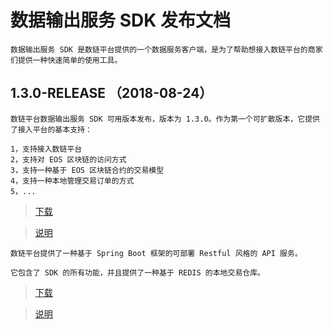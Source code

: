 
# 数据输出服务 SDK 发布文档

``` 引言
数据输出服务 SDK 是数链平台提供的一个数据服务客户端，是为了帮助想接入数链平台的商家们提供一种快速简单的使用工具。
```

## 1.3.0-RELEASE （2018-08-24）

``` 发布说明
数链平台数据输出服务 SDK 可用版本发布，版本为 1.3.0。作为第一个可扩散版本，它提供了接入平台的基本支持：

1，支持接入数链平台
2，支持对 EOS 区块链的访问方式
3，支持一种基于 EOS 区块链合约的交易模型
4，支持一种本地管理交易订单的方式
5，...
```

>[下载](https://github.com/unitedata-org-public/UD-Release/blob/master/ud-data-consumer-sdk/ud-data-consumer-sdk.tar.gz?raw=true)

>[说明](https://github.com/unitedata-org-public/Documentation/blob/master/consumer-sdk-doc.md)

``` 发布说明
数链平台提供了一种基于 Spring Boot 框架的可部署 Restful 风格的 API 服务。

它包含了 SDK 的所有功能，并且提供了一种基于 REDIS 的本地交易仓库。
```

>[下载](https://github.com/unitedata-org-public/UD-Release/blob/master/ud-data-consumer-sdk/ud-data-consumer-server.tar.gz?raw=true)

>[说明](https://github.com/unitedata-org-public/Documentation/blob/master/consumer-api-install-doc.md)
